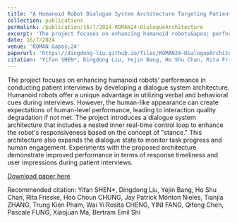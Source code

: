 ```yaml
---
title: "A Humanoid Robot Dialogue System Architecture Targeting Patient Interview Tasks"
collection: publications
permalink: /publication/16/7/2024-ROMAN24-DialogueArchitecture
excerpt: 'The project focuses on enhancing humanoid robots&apos; performance in conducting patient interviews by developing a dialogue system architecture. Humanoid robots offer a unique advantage in utilizing verbal and behavioral cues during interviews. However, the human-like appearance can create expectations of human-level performance, leading to interaction quality degradation if not met. The project introduces a dialogue system architecture that includes a nested inner real-time control loop to enhance the robot&apos;s responsiveness based on the concept of &quot;stance.&quot; This architecture also expands the dialogue state to monitor task progress and human engagement. Experiments with the proposed architecture demonstrate improved performance in terms of response timeliness and user impressions during patient interviews.'
date: 16/7/2024
venue: 'ROMAN &apos;24'
paperurl: 'https://dingdong-liu.github.io/files/ROMAN24-DialogueArchitecture.pdf'
citation: 'Yifan SHEN*, Dingdong Liu, Yejin Bang, Ho Shu Chan, Rita Frieske, Hoo Choun CHUNG, Jay Patrick Monton Nieles, Tianjia ZHANG, Trung Kien Pham, Wai Yi Rosita CHENG, YINI FANG, Qifeng Chen, Pascale FUNG, Xiaojuan Ma, Bertram Emil Shi'
---
```

The project focuses on enhancing humanoid robots&apos; performance in conducting patient interviews by developing a dialogue system architecture. Humanoid robots offer a unique advantage in utilizing verbal and behavioral cues during interviews. However, the human-like appearance can create expectations of human-level performance, leading to interaction quality degradation if not met. The project introduces a dialogue system architecture that includes a nested inner real-time control loop to enhance the robot&apos;s responsiveness based on the concept of &quot;stance.&quot; This architecture also expands the dialogue state to monitor task progress and human engagement. Experiments with the proposed architecture demonstrate improved performance in terms of response timeliness and user impressions during patient interviews.

[Download paper here](https://dingdong-liu.github.io/files/ROMAN24-DialogueArchitecture.pdf)

Recommended citation: Yifan SHEN*, Dingdong Liu, Yejin Bang, Ho Shu Chan, Rita Frieske, Hoo Choun CHUNG, Jay Patrick Monton Nieles, Tianjia ZHANG, Trung Kien Pham, Wai Yi Rosita CHENG, YINI FANG, Qifeng Chen, Pascale FUNG, Xiaojuan Ma, Bertram Emil Shi